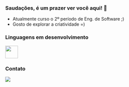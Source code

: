 ### Saudações, é um prazer ver você aqui! 🥰

-  Atualmente curso o 2º período de Eng. de Software ;)
-  Gosto de explorar a criatividade =)

### Linguagens em desenvolvimento

<img loading="lazy" src="https://cdn.jsdelivr.net/gh/devicons/devicon/icons/git/git-original.svg" width="40" height="40"/>

### Contato

<div>
  <a href="https://instagram.com/laah_nanes" target="_blank"><img src="https://img.shields.io/badge/-Instagram-%23E4405F?style=for-the-badge&logo=instagram&logoColor=white" target="_blank"></a>
</div>
